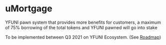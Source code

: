 # uMortgage

YFUNI pawn system that provides more benefits for customers, a maximum of 75% borrowing of the total tokens and YFUNI pawned will go into stake

To be implemented between Q3 2021 on YFUNI Ecosystem. \(See [Roadmap](https://app.gitbook.com/@yfuni-finance/s/yfuni-finance/protocol/roadmap)\)

